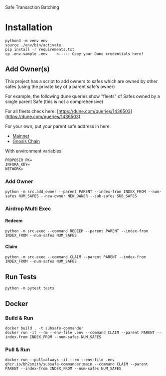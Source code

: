 Safe Transaction Batching

# Installation

```shell
python3 -m venv env
source ./env/bin/activate
pip install -r requirements.txt
cp .env.sample .env    <----- Copy your Dune credentials here!
```

## Add Owner(s)

This project has a script to add owners to safes which are owned by other safes 
(using the private key of a parent safe's owner)

For example, the following dune queries show "fleets" of Safes owned by a single parent Safe
(this is not a comprehensive)

For all fleets check here: [https://dune.com/queries/1436503](https://dune.com/queries/1436503)

For your own, put your parent safe address in here:

- [Mainnet](https://dune.com/queries/1436503?Blockchain=ethereum)
- [Gnosis Chain](https://dune.com/queries/1436503?Blockchain=gnosis)

With environment variables

```shell
PROPOSER_PK=
INFURA_KEY=
NETWORK=
```

### Add Owner

```shell
python -m src.add_owner --parent PARENT --index-from INDEX_FROM --num-safes NUM_SAFES --new-owner NEW_OWNER --sub-safes SUB_SAFES
```

### Airdrop Multi Exec

#### Redeem

```shell
python -m src.exec --command REDEEM --parent PARENT --index-from INDEX_FROM --num-safes NUM_SAFES
```

#### Claim

```shell
python -m src.exec --command CLAIM --parent PARENT --index-from INDEX_FROM --num-safes NUM_SAFES
```

## Run Tests

```shell
python -m pytest tests
```


## Docker


### Build & Run
```shell
docker build . -t subsafe-commander
docker run -it --rm --env-file .env --command CLAIM --parent PARENT --index-from INDEX_FROM --num-safes NUM_SAFES
```

### Pull & Run

```shell
docker run --pull=always -it --rm --env-file .env ghcr.io/bh2smith/subsafe-commander:main --command CLAIM --parent PARENT --index-from INDEX_FROM --num-safes NUM_SAFES
```
 